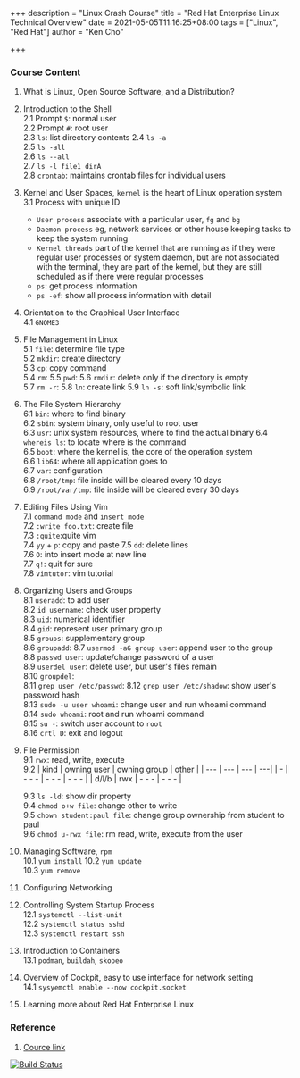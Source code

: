+++
description = "Linux Crash Course"
title = "Red Hat Enterprise Linux Technical Overview"
date = 2021-05-05T11:16:25+08:00
tags = ["Linux", "Red Hat"]
author = "Ken Cho"

+++  
### Course Content
1. What is Linux, Open Source Software, and a Distribution?
2. Introduction to the Shell  
   2.1 Prompt `$`: normal user  
   2.2 Prompt `#`: root user  
   2.3 `ls`: list directory contents
   2.4 `ls -a`  
   2.5 `ls -all`  
   2.6 `ls --all`  
   2.7 `ls -l file1 dirA`  
   2.8 `crontab`: maintains crontab files for individual users  
3. Kernel and User Spaces, `kernel` is the heart of Linux operation system    
   3.1  Process with unique ID
    - `User process` associate with a particular user, `fg` and `bg`  
    - `Daemon process` eg, network services or other house keeping tasks to keep the system running  
    - `Kernel threads` part of the kernel that are running as if they were regular user processes or system daemon, but are not associated with the terminal,
    they are part of the kernel, but they are still scheduled as if there were regular processes
    - `ps`: get process information  
    - `ps -ef`: show all process information with detail  
4. Orientation to the Graphical User Interface  
   4.1 `GNOME3`  
5. File Management in Linux  
   5.1 `file`: determine file type  
   5.2 `mkdir`: create directory  
   5.3 `cp`: copy command  
   5.4 `rm`: 
   5.5 `pwd`:
   5.6 `rmdir`: delete only if the directory is empty  
   5.7 `rm -r`: 
   5.8 `ln`: create link
   5.9 `ln -s`: soft link/symbolic link  
6. The File System Hierarchy  
   6.1 `bin`: where to find binary    
   6.2 `sbin`: system binary, only useful to root user  
   6.3 `usr`: unix system resources, where to find the actual binary
   6.4 `whereis ls`: to locate where is the command  
   6.5 `boot`: where the kernel is, the core of the operation system  
   6.6 `lib64`: where all application goes to  
   6.7 `var`: configuration  
   6.8 `/root/tmp`: file inside will be cleared every 10 days  
   6.9 `/root/var/tmp`: file inside will be cleared every 30 days  
7. Editing Files Using Vim  
   7.1 `command mode` and `insert mode`  
   7.2 `:write foo.txt`: create file    
   7.3 `:quite`:quite vim  
   7.4 `yy` + `p`: copy and paste
   7.5 `dd`: delete lines  
   7.6 `O`: into insert mode at new line  
   7.7 `q!`: quit for sure  
   7.8 `vimtutor`: vim tutorial  
8. Organizing Users and Groups  
   8.1 `useradd`: to add user  
   8.2 `id username`: check user property  
   8.3 `uid`: numerical identifier  
   8.4 `gid`: represent user primary group  
   8.5 `groups`: supplementary group  
   8.6 `groupadd`: 
   8.7 `usermod -aG group user`:  append user to the group  
   8.8 `passwd user`: update/change password of a user  
   8.9 `userdel user`: delete user, but user's files remain  
   8.10 `groupdel`:  
   8.11 `grep user /etc/passwd`: 
   8.12 `grep user /etc/shadow`: show user's password hash  
   8.13 `sudo -u user whoami`: change user and run whoami command  
   8.14 `sudo whoami`: root and run whoami command  
   8.15 `su -`: switch user account to `root`  
   8.16 `crtl D`: exit and logout  
9. File Permission  
   9.1 `rwx`: read, write, execute  
   9.2 
   | kind | owning user | owning group | other |
   | --- | --- | --- | ---|
   | - | - - - | - - - | - - - |
   | d/l/b | rwx | - - - | - - - |  
   
   9.3 `ls -ld`: show dir property  
   9.4 `chmod o+w file`: change other to write  
   9.5 `chown student:paul file`: change group ownership from student to paul  
   9.6 `chmod u-rwx file`: rm read, write, execute from the user  
10. Managing Software, `rpm`  
    10.1 `yum install`
    10.2 `yum update`  
    10.3 `yum remove`  
11. Configuring Networking
12. Controlling System Startup Process  
    12.1 `systemctl --list-unit`  
    12.2 `systemctl status sshd`  
    12.3 `systemctl restart ssh`
13. Introduction to Containers  
    13.1 `podman`, `buildah`, `skopeo`  
14. Overview of Cockpit, easy to use interface for network setting    
    14.1 `sysyemctl enable --now cockpit.socket`
15. Learning more about Red Hat Enterprise Linux

### Reference
1. [Cource link](https://www.redhat.com/en/services/training/rh024-red-hat-linux-technical-overview)

[![Build Status](https://travis-ci.com/kencho51/gigathing.svg?branch=master)](https://travis-ci.com/kencho51/gigathing)

